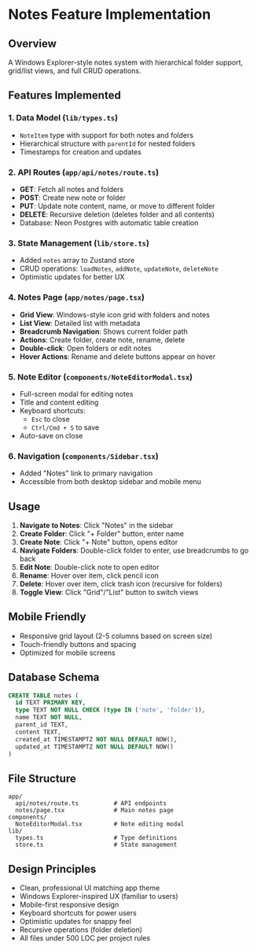 # Notes Feature Implementation

## Overview
A Windows Explorer-style notes system with hierarchical folder support, grid/list views, and full CRUD operations.

## Features Implemented

### 1. **Data Model** (`lib/types.ts`)
- `NoteItem` type with support for both notes and folders
- Hierarchical structure with `parentId` for nested folders
- Timestamps for creation and updates

### 2. **API Routes** (`app/api/notes/route.ts`)
- **GET**: Fetch all notes and folders
- **POST**: Create new note or folder
- **PUT**: Update note content, name, or move to different folder
- **DELETE**: Recursive deletion (deletes folder and all contents)
- Database: Neon Postgres with automatic table creation

### 3. **State Management** (`lib/store.ts`)
- Added `notes` array to Zustand store
- CRUD operations: `loadNotes`, `addNote`, `updateNote`, `deleteNote`
- Optimistic updates for better UX

### 4. **Notes Page** (`app/notes/page.tsx`)
- **Grid View**: Windows-style icon grid with folders and notes
- **List View**: Detailed list with metadata
- **Breadcrumb Navigation**: Shows current folder path
- **Actions**: Create folder, create note, rename, delete
- **Double-click**: Open folders or edit notes
- **Hover Actions**: Rename and delete buttons appear on hover

### 5. **Note Editor** (`components/NoteEditorModal.tsx`)
- Full-screen modal for editing notes
- Title and content editing
- Keyboard shortcuts:
  - `Esc` to close
  - `Ctrl/Cmd + S` to save
- Auto-save on close

### 6. **Navigation** (`components/Sidebar.tsx`)
- Added "Notes" link to primary navigation
- Accessible from both desktop sidebar and mobile menu

## Usage

1. **Navigate to Notes**: Click "Notes" in the sidebar
2. **Create Folder**: Click "+ Folder" button, enter name
3. **Create Note**: Click "+ Note" button, opens editor
4. **Navigate Folders**: Double-click folder to enter, use breadcrumbs to go back
5. **Edit Note**: Double-click note to open editor
6. **Rename**: Hover over item, click pencil icon
7. **Delete**: Hover over item, click trash icon (recursive for folders)
8. **Toggle View**: Click "Grid"/"List" button to switch views

## Mobile Friendly
- Responsive grid layout (2-5 columns based on screen size)
- Touch-friendly buttons and spacing
- Optimized for mobile screens

## Database Schema
```sql
CREATE TABLE notes (
  id TEXT PRIMARY KEY,
  type TEXT NOT NULL CHECK (type IN ('note', 'folder')),
  name TEXT NOT NULL,
  parent_id TEXT,
  content TEXT,
  created_at TIMESTAMPTZ NOT NULL DEFAULT NOW(),
  updated_at TIMESTAMPTZ NOT NULL DEFAULT NOW()
)
```

## File Structure
```
app/
  api/notes/route.ts          # API endpoints
  notes/page.tsx              # Main notes page
components/
  NoteEditorModal.tsx         # Note editing modal
lib/
  types.ts                    # Type definitions
  store.ts                    # State management
```

## Design Principles
- Clean, professional UI matching app theme
- Windows Explorer-inspired UX (familiar to users)
- Mobile-first responsive design
- Keyboard shortcuts for power users
- Optimistic updates for snappy feel
- Recursive operations (folder deletion)
- All files under 500 LOC per project rules
